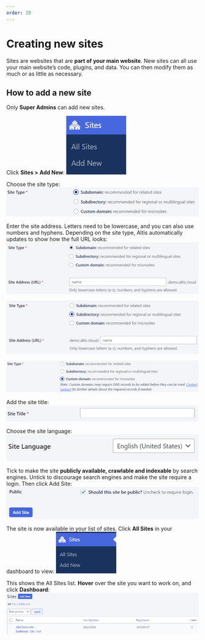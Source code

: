 ```yaml
---
order: 20
---
```


# Creating new sites

Sites are websites that are **part of your main website**. New sites can all use your main website’s code, plugins, and data. You can then modify them as much or as little as necessary. 

## How to add a new site

Only **Super Admins** can add new sites.

Click **Sites > Add New**:
![](../assets/creating-new-sites-image5.png)

Choose the site type:
![](../assets/creating-new-sites-image3.png)

Enter the site address. Letters need to be lowercase, and you can also use numbers and hyphens. Depending on the site type, Altis automatically updates to show how the full URL looks:
![](../assets/creating-new-sites-image4.png)

![](../assets/creating-new-sites-image2.png)

![](../assets/creating-new-sites-image11.png)

Add the site title:
![](../assets/creating-new-sites-image9.png)

Choose the site language:
![](../assets/creating-new-sites-image1.png)

Tick to make the site **publicly available, crawlable and indexable** by search engines. Untick to discourage search engines and make the site require a login. Then click Add Site:
![](../assets/creating-new-sites-image8.png)

The site is now available in your list of sites. Click **All Sites** in your dashboard to view:
![](../assets/creating-new-sites-image7.png)

This shows the All Sites list. **Hover** over the site you want to work on, and click **Dashboard**:
![](../assets/creating-new-sites-image10.png)
